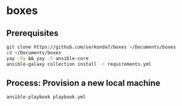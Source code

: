 # boxes
## Prerequisites
```sh
git clone https://github.com/serkonda7/boxes ~/Documents/boxes
cd ~/Documents/boxes
yay -Sy && yay -S ansible-core
ansible-galaxy collection install -r requirements.yml
```

## Process: Provision a new local machine
```sh
ansible-playbook playbook.yml
```
